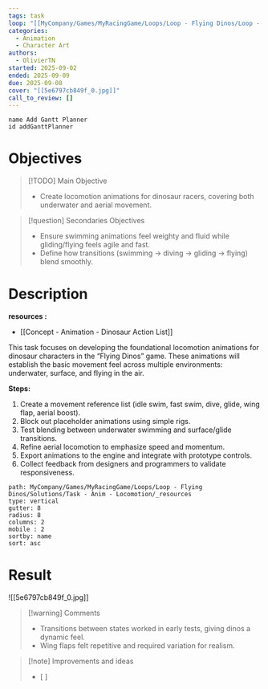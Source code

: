 ```yaml
---
tags: task
loop: "[[MyCompany/Games/MyRacingGame/Loops/Loop - Flying Dinos/Loop - Flying Dinos.md]]"
categories:
  - Animation
  - Character Art
authors:
  - OlivierTN
started: 2025-09-02
ended: 2025-09-09
due: 2025-09-08
cover: "[[5e6797cb849f_0.jpg]]"
call_to_review: []
---
```


```button
name Add Gantt Planner
id addGanttPlanner
```
# Objectives

> [!TODO] Main Objective
> - Create locomotion animations for dinosaur racers, covering both underwater and aerial movement.

> [!question] Secondaries Objectives
> - Ensure swimming animations feel weighty and fluid while gliding/flying feels agile and fast.
> - Define how transitions (swimming → diving → gliding → flying) blend smoothly.

# Description
**resources :**
- [[Concept - Animation - Dinosaur Action List]]


This task focuses on developing the foundational locomotion animations for dinosaur characters in the “Flying Dinos” game. These animations will establish the basic movement feel across multiple environments: underwater, surface, and flying in the air.

**Steps:**
1. Create a movement reference list (idle swim, fast swim, dive, glide, wing flap, aerial boost).
2. Block out placeholder animations using simple rigs.
3. Test blending between underwater swimming and surface/glide transitions.
4. Refine aerial locomotion to emphasize speed and momentum.
5. Export animations to the engine and integrate with prototype controls.
6. Collect feedback from designers and programmers to validate responsiveness.

```img-gallery
path: MyCompany/Games/MyRacingGame/Loops/Loop - Flying Dinos/Solutions/Task - Anim - Locomotion/_resources
type: vertical
gutter: 8
radius: 8
columns: 2
mobile : 2
sortby: name
sort: asc
```
# Result
![[5e6797cb849f_0.jpg]]
> [!warning] Comments
> - Transitions between states worked in early tests, giving dinos a dynamic feel.
> - Wing flaps felt repetitive and required variation for realism.

>[!note] Improvements and ideas
> - [ ] 
> 

